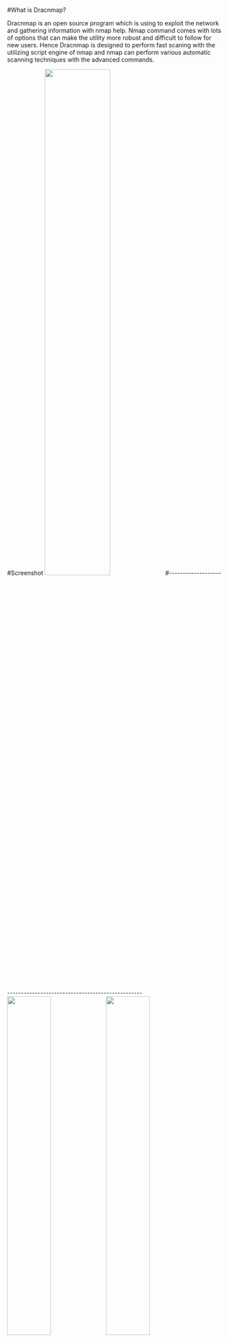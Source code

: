 #What is Dracnmap?

Dracnmap is an open source program which is using to exploit the network and gathering information with nmap help.
Nmap command comes with lots of options that can make the utility more robust and difficult to follow for new users.
Hence Dracnmap is designed to perform fast scaning with the utilizing script engine of nmap and nmap can perform various automatic scanning techniques with the advanced commands.


#Screenshot
<img src="https://cloud.githubusercontent.com/assets/17976841/19298772/7a54ba56-907a-11e6-98dc-e5e93689d07a.png" width="55%"></img> 
#--------------------------------------------------------------------
<img src="https://cloud.githubusercontent.com/assets/17976841/19298781/83ff7e1a-907a-11e6-9def-cfb080bf5f61.png" width="45%"></img> <img src="https://cloud.githubusercontent.com/assets/17976841/19298782/840556be-907a-11e6-864a-ea272cbbacb7.png" width="45%"></img> 


## :scroll: Changelog
Be sure to check out the [Changelog] and Read CHANGELOG.md


## Getting Started
1. ```git clone https://github.com/Screetsec/Dracnmap.git```
2. ```cd Dracnmap```
3. ```chmod +x Dracnmap.sh ```

##  :heavy_exclamation_mark: Requirements

- A linux operating system. We recommend Kali Linux 2 or Kali 2016.1 rolling / Cyborg / Parrot / Dracos / BackTrack / Backbox / and another operating system ( linux ) 

- Must install nmap 

## Tutorial ? 

you can visit my channel  : https://www.youtube.com/channel/UCpK9IXzLMfVFp9NUfDzxFfw

## BUG ? 
- Submit new issue 
- pm me


## :octocat: Credits

- Thanks to allah and Screetsec [ Edo -maland- ] <Me> 
- Dracos Linux from Scratch Indonesia ( Penetration os ) Thanksyou , you can see in http://dracos-linux.org/ 
- Offensive Security for the awesome OS ( http://www.offensive-security.com/ )
- http://www.kali.org/"   
- Jack Wilder admin in http://www.linuxsec.org
- And another open sources tool in github
- Uptodate new tools hacking visit http://www.kitploit.com
- My Friends ( Boy Suganda )

## Disclaimer

***Note: modifications, changes, or alterations to this sourcecode is acceptable, however,any public releases utilizing this code must be approved by writen this tool ( Edo -m- ).***
